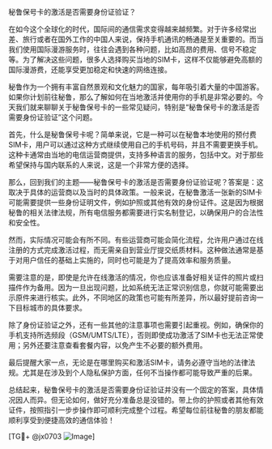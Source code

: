 秘鲁保号卡的激活是否需要身份证验证？

在如今这个全球化的时代，国际间的通信需求变得越来越频繁。对于许多经常出差、旅行或者在国外工作的中国人来说，保持手机通讯的畅通是至关重要的。而当我们使用国际漫游服务时，往往会遇到各种问题，比如高昂的费用、信号不稳定等。为了解决这些问题，很多人选择购买当地的SIM卡，这样不仅能够避免高额的国际漫游费，还能享受更加稳定和快速的网络连接。

秘鲁作为一个拥有丰富自然景观和文化魅力的国家，每年吸引着大量的中国游客。如果你计划前往秘鲁，那么了解如何在当地激活并使用你的手机是非常必要的。今天我们就来聊聊关于秘鲁保号卡的一些常见疑问，特别是“秘鲁保号卡的激活是否需要身份证验证”这个问题。

首先，什么是秘鲁保号卡呢？简单来说，它是一种可以在秘鲁本地使用的预付费SIM卡，用户可以通过这种方式继续使用自己的手机号码，并且不需要更换手机。这种卡通常由当地的电信运营商提供，支持多种语言的服务，包括中文。对于那些希望保持与国内联系的人来说，这是一个非常方便的选择。

那么，回到我们的主题——秘鲁保号卡的激活是否需要身份证验证呢？答案是：这取决于具体的运营商以及当时的具体政策。一般来说，在秘鲁激活一张新的SIM卡可能需要提供一些身份证明文件，例如护照或其他有效的身份证件。这是因为根据秘鲁的相关法律法规，所有电信服务都需要进行实名制登记，以确保用户的合法性和安全性。

然而，实际情况可能会有所不同。有些运营商可能会简化流程，允许用户通过在线注册的方式完成激活过程，而无需亲自到营业厅提交纸质材料。这种做法通常是基于对用户信任的基础上实施的，同时也可能是为了提高效率和服务质量。

需要注意的是，即使是允许在线激活的情况，你也应该准备好相关证件的照片或扫描件作为备用。因为一旦出现问题，比如系统无法正常识别信息，你就可能需要出示原件来进行核实。此外，不同地区的政策也可能有所差异，所以最好提前咨询一下目标城市的具体要求。

除了身份证验证之外，还有一些其他的注意事项也需要引起重视。例如，确保你的手机支持所选频段（GSM/UMTS/LTE），否则即使成功激活了SIM卡也无法正常使用；另外还要注意查看套餐内容，以免产生不必要的额外费用。

最后提醒大家一点，无论是在哪里购买和激活SIM卡，请务必遵守当地的法律法规。尤其是在涉及到个人隐私保护方面，任何不当操作都可能导致严重的后果。

总结起来，秘鲁保号卡的激活是否需要身份证验证并没有一个固定的答案，具体情况因人而异。但无论如何，做好充分准备总是没错的。带上你的护照或者其他有效证件，按照指引一步步操作即可顺利完成整个过程。希望每位前往秘鲁的朋友都能顺利享受到便捷高效的通信体验！

[TG💪+ @jx0703 ![Image](https://github.com/user-attachments/assets/dbca1d08-cadb-493c-b0ec-ad6f7a83f270)]